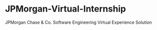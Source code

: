 # JPMorgan-Virtual-Internship
JPMorgan Chase &amp; Co. Software Engineering Virtual Experience Solution
